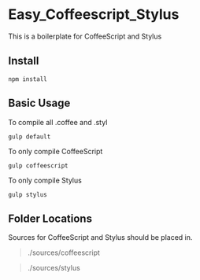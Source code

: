 # Easy_Coffeescript_Stylus
This is a boilerplate for CoffeeScript and Stylus
## Install

```
npm install
```

## Basic Usage
To compile all .coffee and .styl
```
gulp default
```

To only compile CoffeeScript
```
gulp coffeescript
```

To only compile Stylus
```
gulp stylus
```

## Folder Locations
Sources for CoffeeScript and Stylus should be placed in.
> ./sources/coffeescript

> ./sources/stylus